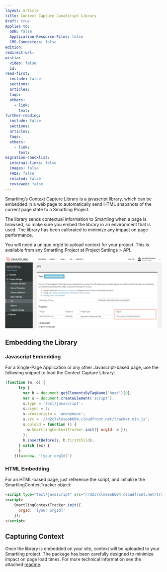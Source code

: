 ```yaml
---
layout: article
title: Context Capture JavaScript Library
draft: true
Applies to:
  GDN: false
  Application-Resource-Files: false
  CMS-Connectors: false
edition:
redirect-url:
wistia:
  video: false
  id:
read-first:
  include: false
  sections:
  articles:
  faqs:
  others:
    - link:
      text:
further-reading:
  include: false
  sections:
  articles:
  faqs:
  others:
    - link:
      text:
migration-checklist:
  internal-links: false
  images: false
  FAQs: false
  related: false
  reviewed: false
---
```



Smartling’s Context Capture Library is a javascript library, which can be embedded in a web page to automatically send HTML snapshots of the current page state to a Smartling Project.

The library sends contextual information to Smartling when a page is browsed, so make sure you embed the library in an environment that is used. The library has been calibrated to minimize any impact on page performance.

You will need a unique orgId to upload context for your project. This is available from any Smartling Project at Project Settings &gt; API.

![](/uploads/versions/smartling---api--besttest-web-app----x----1252-572x---.png)

## Embedding the Library

### Javascript Embedding

For a Single-Page Application or any other Javascript-based page, use the following snippet to load the Context Capture Library:

~~~javascript
(function (w, o) {
      try {
        var h = document.getElementsByTagName('head')[0];
        var s = document.createElement('script');
        s.type = 'text/javascript';
        s.async = 1;
        s.crossorigin = 'anonymous';
        s.src = '//d2c7xlmseob604.cloudfront.net/tracker.min.js';
        s.onload = function () {
          w.SmartlingContextTracker.init({ orgId: o });
        };
        h.insertBefore(s, h.firstChild);
      } catch (ex) {
      }
    })(window, '[your orgId]')
~~~

### HTML Embedding

For an HTML-based page, just reference the script, and initialize the SmartlingContextTracker object:

~~~html
<script type="text/javascript" src="//d2c7xlmseob604.cloudfront.net/tracker.min.js"></script>
<script>
    SmartlingContextTracker.init({
      orgId: '[your orgId]'
    });
</script>
~~~

## Capturing Context

Once the library is embedded on your site, context will be uploaded to your Smartling project. The package has been carefully designed to minimize impact on page load times. For more technical information see the attached&nbsp;[readme](/public/JSContextCaptureREADME.pdf).